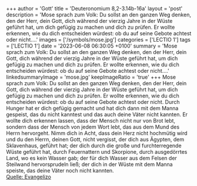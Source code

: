 +++
author = 'Gott'
title = 'Deuteronomium 8,2-3.14b-16a'
layout = 'post'
description = 'Mose sprach zum Volk: Du sollst an den ganzen Weg denken, den der Herr, dein Gott, dich während der vierzig Jahre in der Wüste geführt hat, um dich gefügig zu machen und dich zu prüfen. Er wollte erkennen, wie du dich entscheiden würdest: ob du auf seine Gebote achtest oder nicht....'
images = ['/symbols/mose.jpg']
categories = ['LECTIO 1']
tags = ['LECTIO 1']
date = '2023-06-08 06:30:05 +0100'
summary = 'Mose sprach zum Volk: Du sollst an den ganzen Weg denken, den der Herr, dein Gott, dich während der vierzig Jahre in der Wüste geführt hat, um dich gefügig zu machen und dich zu prüfen. Er wollte erkennen, wie du dich entscheiden würdest: ob du auf seine Gebote achtest oder nicht....'
linkedsummaryImage = 'mose.jpg'
keepImageRatio = 'true'
+++
Mose sprach zum Volk: Du sollst an den ganzen Weg denken, den der Herr, dein Gott, dich während der vierzig Jahre in der Wüste geführt hat, um dich gefügig zu machen und dich zu prüfen. Er wollte erkennen, wie du dich entscheiden würdest: ob du auf seine Gebote achtest oder nicht.<!--more-->
Durch Hunger hat er dich gefügig gemacht und hat dich dann mit dem Manna gespeist, das du nicht kanntest und das auch deine Väter nicht kannten. Er wollte dich erkennen lassen, dass der Mensch nicht nur von Brot lebt, sondern dass der Mensch von jedem Wort lebt, das aus dem Mund des Herrn hervorgeht.
Nimm dich in Acht, dass dein Herz nicht hochmütig wird und du den Herrn, deinen Gott, nicht vergisst, der dich aus Ägypten, dem Sklavenhaus, geführt hat;
der dich durch die große und furchterregende Wüste geführt hat, durch Feuernattern und Skorpione, durch ausgedörrtes Land, wo es kein Wasser gab; der für dich Wasser aus dem Felsen der Steilwand hervorsprudeln ließ;
der dich in der Wüste mit dem Manna speiste, das deine Väter noch nicht kannten.<br> [Quelle: Evangelizo](https://evangeliumtagfuertag.org/DE/gospel)